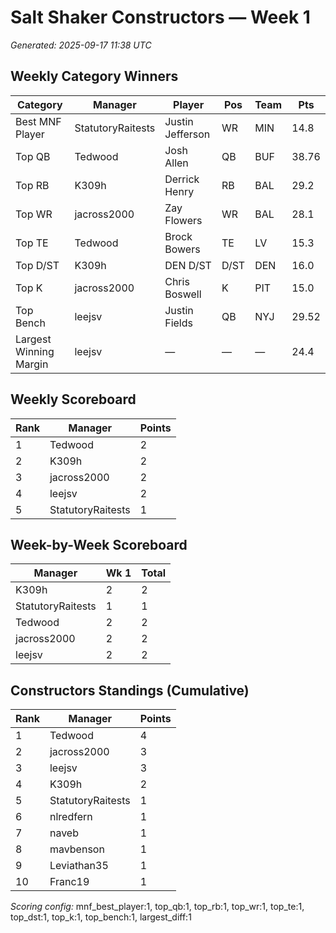 # Salt Shaker Constructors — Week 1
_Generated: 2025-09-17 11:38 UTC_

## Weekly Category Winners
| Category | Manager | Player | Pos | Team | Pts |
|---|---|---|---|---|---|
| Best MNF Player | StatutoryRaitests | Justin Jefferson | WR | MIN | 14.8 |
| Top QB | Tedwood | Josh Allen | QB | BUF | 38.76 |
| Top RB | K309h | Derrick Henry | RB | BAL | 29.2 |
| Top WR | jacross2000 | Zay Flowers | WR | BAL | 28.1 |
| Top TE | Tedwood | Brock Bowers | TE | LV | 15.3 |
| Top D/ST | K309h | DEN D/ST | D/ST | DEN | 16.0 |
| Top K | jacross2000 | Chris Boswell | K | PIT | 15.0 |
| Top Bench | leejsv | Justin Fields | QB | NYJ | 29.52 |
| Largest Winning Margin | leejsv | — | — | — | 24.4 |

## Weekly Scoreboard
| Rank | Manager | Points |
|---|---|---|
| 1 | Tedwood | 2 |
| 2 | K309h | 2 |
| 3 | jacross2000 | 2 |
| 4 | leejsv | 2 |
| 5 | StatutoryRaitests | 1 |

## Week-by-Week Scoreboard
| Manager | Wk 1 | Total |
|---|---|---|
| K309h | 2 | 2 |
| StatutoryRaitests | 1 | 1 |
| Tedwood | 2 | 2 |
| jacross2000 | 2 | 2 |
| leejsv | 2 | 2 |

## Constructors Standings (Cumulative)
| Rank | Manager | Points |
|---|---|---|
| 1 | Tedwood | 4 |
| 2 | jacross2000 | 3 |
| 3 | leejsv | 3 |
| 4 | K309h | 2 |
| 5 | StatutoryRaitests | 1 |
| 6 | nlredfern | 1 |
| 7 | naveb | 1 |
| 8 | mavbenson | 1 |
| 9 | Leviathan35 | 1 |
| 10 | Franc19 | 1 |

_Scoring config:_ mnf_best_player:1, top_qb:1, top_rb:1, top_wr:1, top_te:1, top_dst:1, top_k:1, top_bench:1, largest_diff:1
